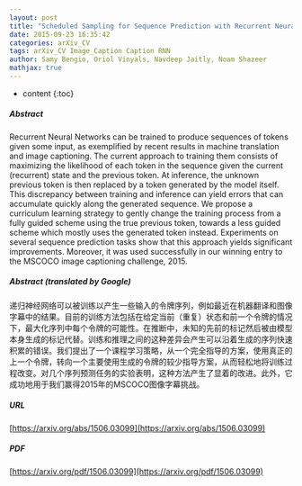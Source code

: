 ```yaml
---
layout: post
title: "Scheduled Sampling for Sequence Prediction with Recurrent Neural Networks"
date: 2015-09-23 16:35:42
categories: arXiv_CV
tags: arXiv_CV Image_Caption Caption RNN
author: Samy Bengio, Oriol Vinyals, Navdeep Jaitly, Noam Shazeer
mathjax: true
---
```


* content
{:toc}

##### Abstract
Recurrent Neural Networks can be trained to produce sequences of tokens given some input, as exemplified by recent results in machine translation and image captioning. The current approach to training them consists of maximizing the likelihood of each token in the sequence given the current (recurrent) state and the previous token. At inference, the unknown previous token is then replaced by a token generated by the model itself. This discrepancy between training and inference can yield errors that can accumulate quickly along the generated sequence. We propose a curriculum learning strategy to gently change the training process from a fully guided scheme using the true previous token, towards a less guided scheme which mostly uses the generated token instead. Experiments on several sequence prediction tasks show that this approach yields significant improvements. Moreover, it was used successfully in our winning entry to the MSCOCO image captioning challenge, 2015.

##### Abstract (translated by Google)
递归神经网络可以被训练以产生一些输入的令牌序列，例如最近在机器翻译和图像字幕中的结果。目前的训练方法包括在给定当前（重复）状态和前一个令牌的情况下，最大化序列中每个令牌的可能性。在推断中，未知的先前的标记然后被由模型本身生成的标记代替。训练和推理之间的这种差异会产生可以沿着生成的序列快速积累的错误。我们提出了一个课程学习策略，从一个完全指导的方案，使用真正的上一个令牌，转向一个主要使用生成的令牌的较少指导方案，从而轻松地将训练过程改变。对几个序列预测任务的实验表明，这种方法产生了显着的改进。此外，它成功地用于我们赢得2015年的MSCOCO图像字幕挑战。

##### URL
[https://arxiv.org/abs/1506.03099](https://arxiv.org/abs/1506.03099)

##### PDF
[https://arxiv.org/pdf/1506.03099](https://arxiv.org/pdf/1506.03099)

